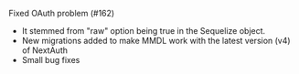 Fixed OAuth problem (#162)
 - It stemmed from "raw" option being true in the Sequelize object.
 - New migrations added to make MMDL work with the latest version (v4) of NextAuth
 - Small bug fixes